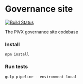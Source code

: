 # Governance site

[![Build Status](https://travis-ci.org/openbaringen/pivx-governance-site.svg?branch=master)](https://travis-ci.org/openbaringen/pivx-governance-site)

The PIVX governance site codebase 

### Install

`npm install`

### Run tests

`gulp pipeline --environment local`

<script src="https://gist.github.com/openbaringen/ddeffc0dc74b54f6227371e3eae27eea.js"></script>
